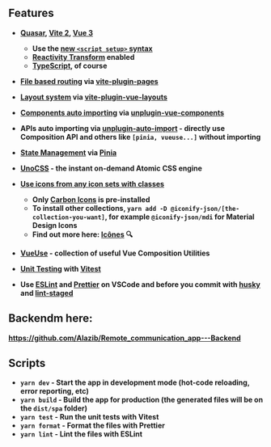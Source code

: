 ## Features

<b>

- [Quasar](https://quasar.dev), [Vite 2](https://vitejs.dev), [Vue 3](https://vuejs.org)

  - Use the [new `<script setup>` syntax](https://vuejs.org/api/sfc-script-setup.html)
  - [Reactivity Transform](https://vuejs.org/guide/extras/reactivity-transform.html) enabled
  - [TypeScript](https://www.typescriptlang.org), of course

<b>

- [File based routing](./src/pages) via [vite-plugin-pages](https://github.com/hannoeru/vite-plugin-pages#vite-plugin-pages)

- [Layout system](./src/layouts) via [vite-plugin-vue-layouts](https://github.com/JohnCampionJr/vite-plugin-vue-layouts#vite-plugin-vue-layouts)

- [Components auto importing](./src/components) via [unplugin-vue-components](https://github.com/antfu/unplugin-vue-components#unplugin-vue-components)

- APIs auto importing via [unplugin-auto-import](https://github.com/antfu/unplugin-auto-import#unplugin-auto-import) - directly use Composition API and others like `[pinia, vueuse...]` without importing

- [State Management](./src/stores) via [ Pinia](https://pinia.esm.dev/)

- [UnoCSS](https://github.com/antfu/unocss) - the instant on-demand Atomic CSS engine

- [Use icons from any icon sets with classes](https://github.com/antfu/unocss/tree/main/packages/preset-icons#unocsspreset-icons)

  - Only [Carbon Icons](<(https://icon-sets.iconify.design/carbon/)>) is pre-installed
  - To install other collections, `yarn add -D @iconify-json/[the-collection-you-want]`, for example `@iconify-json/mdi` for Material Design Icons
  - Find out more here: [Icônes](https://icones.netlify.app/) 🔍

<b>

- [VueUse](https://github.com/antfu/vueuse) - collection of useful Vue Composition Utilities

- [Unit Testing](./test/) with [Vitest](https://github.com/vitest-dev/vitest)

- Use [ESLint](https://eslint.org) and [Prettier](https://prettier.io) on VSCode and before you commit with [husky](https://github.com/typicode/husky) and [lint-staged](https://github.com/okonet/lint-staged)


## Backendm here:
https://github.com/Alazib/Remote_communication_app---Backend

## Scripts

- `yarn dev` - Start the app in development mode (hot-code reloading, error reporting, etc)
- `yarn build` - Build the app for production (the generated files will be on the `dist/spa` folder)
- `yarn test` - Run the unit tests with Vitest
- `yarn format` - Format the files with Prettier
- `yarn lint` - Lint the files with ESLint
